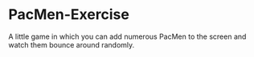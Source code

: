 # PacMen-Exercise
A little game in which you can add numerous PacMen to the screen and watch them bounce around randomly.
